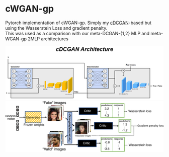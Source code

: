 # cWGAN-gp
Pytorch implementation of cWGAN-gp. Simply my <a href="https://github.com/NicelyCla/cDCGAN">cDCGAN</a>-based but using the Wasserstein Loss and gradient penalty.<br />
This was used as a comparison with our meta-DCGAN-{1,2} MLP and meta-WGAN-gp 2MLP architectures<br />

![](cDCGAN.png)
![](WGAN-gp.png)
